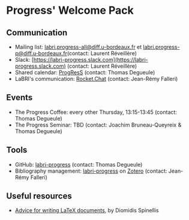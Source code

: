 # Progress' Welcome Pack

## Communication
  - Mailing list: [labri.progress-all@diff.u-bordeaux.fr](labri.progress-all@diff.u-bordeaux.fr) et [labri.progress-p@diff.u-bordeaux.fr](labri)(contact: Laurent Réveillère)
  - Slack: [https://labri-progress.slack.com](https://labri-progress.slack.com) (contact: Laurent Réveillère)
  - Shared calendar: [ProgResS](https://calendar.google.com/calendar/embed?src=aeo034t8qiasa56vkpfvjd73b8%40group.calendar.google.com&ctz=Europe%2FParis) (contact: Thomas Degueule)
  - LaBRI's communication: [Rocket.Chat](https://rocket.labri.fr) (contact: Jean-Rémy Falleri)

## Events
  - The Progress Coffee: every other Thursday, 13:15-13:45 (contact: Thomas Degueule)
  - The Progress Seminar: TBD (contact: Joachim Bruneau-Queyreix & Thomas Degueule)

## Tools
  - GitHub: [labri-progress](https://github.com/labri-progress) (contact: Thomas Degueule)
  - Bibliography management: [labri-progress](https://www.zotero.org/groups/121453/labri-progress) on [Zotero](https://www.zotero.org/) (contact: Jean-Rémy Falleri)

## Useful resources
  - [Advice for writing LaTeX documents](https://github.com/dspinellis/latex-advice), by Diomidis Spinellis

